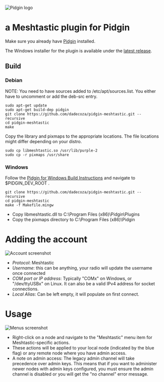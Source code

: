 ![Pidgin logo](https://raw.githubusercontent.com/dadecoza/pidgin-meshtastic/refs/heads/main/nsis/pidgin-meshtastic.ico)

# a Meshtastic plugin for Pidgin

Make sure you already have [Pidgin](https://pidgin.im/install/) installed.

The Windows installer for the plugin is available under the [latest release](https://github.com/dadecoza/pidgin-meshtastic/releases/).


## Build

### Debian
NOTE: You need to have sources added to /etc/apt/sources.list. You either have to uncomment or add the deb-src entry.

```shell
sudo apt-get update
sudo apt-get build-dep pidgin
git clone https://github.com/dadecoza/pidgin-meshtastic.git --recursive
cd pidgin-meshtastic
make
```
Copy the library and pixmaps to the appropriate locations. The file locations might differ depending on your distro.
 ```shell
sudo cp libmeshtastic.so /usr/lib/purple-2
sudo cp -r pixmaps /usr/share
 ```

### Windows
Follow the [Pidgin for Windows Build Instructions](https://developer.pidgin.im/wiki/BuildingWinPidgin.html) and navigate to $PIDGIN_DEV_ROOT .
```shell
git clone https://github.com/dadecoza/pidgin-meshtastic.git --recursive
cd pidgin-meshtastic
make -f Makefile.mingw
```
 * Copy libmeshtastic.dll to C:\Program Files (x86)\Pidgin\Plugins
 * Copy the pixmaps directory to C:\Program Files (x86)\Pidgin

# Adding the account
![Account screenshot](https://dade.co.za/images/account.png)
* *Protocol*: Meshtastic
* *Username*: this can be anything, your radio will update the username once connected
* *COM port or IP address*: Typically "COMx" on Windows, or "/dev/ttyUSBx" on Linux. It can also be a valid IPv4 address for socket connections.
* *Local Alias*: Can be left empty, it will populate on first connect.

# Usage
![Menus screenshot](https://dade.co.za/images/menus.png)
* Right-click on a node and navigate to the "Meshtastic" menu item for Meshtastic-specific actions.
* These actions will be applied to your local node (indicated by the blue flag) or any remote node where you have admin access.
* A note on admin access: The legacy admin channel will take precedence over admin keys. This means that if you want to administer newer nodes with admin keys configured, you must ensure the admin channel is disabled or you will get the "no channel" error message.



